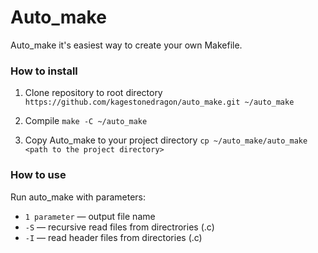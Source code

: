 # Auto_make


Auto_make it's easiest way to create your own Makefile.

### How to install

1) Clone repository to root directory
``
https://github.com/kagestonedragon/auto_make.git ~/auto_make
``

2) Compile
``
make -C ~/auto_make
``

3) Copy Auto_make to your project directory
``
cp ~/auto_make/auto_make <path to the project directory>
``

### How to use

Run auto_make with parameters:
* `1 parameter` — output file name
* `-S` — recursive read files from directrories (.c)
* `-I` — read header files from directories (.c)
